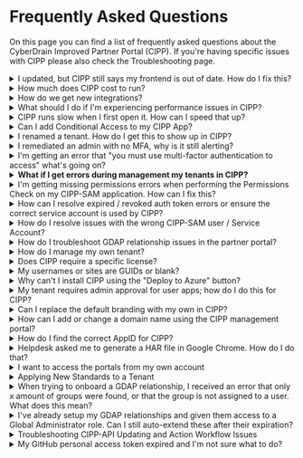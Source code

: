 # Frequently Asked Questions

On this page you can find a list of frequently asked questions about the CyberDrain Improved Partner Portal (CIPP). If you're having specific issues with CIPP please also check the Troubleshooting page.

<details>

<summary>I updated, but CIPP still says my frontend is out of date. How do I fix this?</summary>

SELF-HOSTED NOTE: Be sure to verify that your repo is actually up to date. Instructions for updating self-hosted CIPP can be found in [updating.md](../../setup/self-hosting-guide/updating.md "mention").

CIPP-HOSTED NOTE: Updates can take several hours to roll out to all instances depending on how well GitHub and Azure are communicating at the time the release is pushed. If it's been more than 48 hours, follow these instructions and then reach out to CIPP's helpdesk if still not resolved.

CIPP v7+ heavily relies on caching. Because of this it is necessary to clear your browser's cookies and cache to pull in the most up to date version of CIPP's frontend.

* Chrome/Edge - Open DevTools (F12), right click on the refresh button, select "Empty cache and hard reset"
* Firefox - Click the padlock in the URL bar and select "Clear cookies and site data..."

</details>

<details>

<summary>How much does CIPP cost to run?</summary>

Assuming you're running on the click-to-deploy configuration and average usage patterns it should cost $15 - $20 or £17 - £22 per month. You can check the costs, and estimated costs, for the resource group on the Azure Portal.

Please note it is your responsibility to ensure you are keeping an eye on costs within your instances.

</details>

<details>

<summary>How do we get new integrations?</summary>

We know, you love CIPP. You want everything to integrate with CIPP. Unfortunately, CIPP's business model doesn't allow us to take on the development, documentation, and help desk training to support every integration out there. In order for a vendor to integrate with CIPP, we need them to sponsor CIPP at the integration level.

Vendor sponsorship pays for that development, training, and support. If you have a vendor that you want to see integrated with CIPP, please reach out to your Account Manager at the vendor and let them know that you are interested.

Here's a couple of options for emails that you can send to licensing provider vendors. Modify these as you see fit for other vendors.

#### Email 1: You love CIPP and would switch distributors based on who we integrate with:

{% code overflow="wrap" %}
```
Hi,

I hope you're doing well! I'm reaching out to you today as I'm a user of a tool called CIPP(https://cipp.app). It has greatly enhanced my Microsoft 365 experience and is now our core tool when it comes to performing M365 management. 
We understand you might be having discussions with their team already, but we just want to amplify that our choice of distributor is dependant on which one integrates with CIPP

Regards,
```
{% endcode %}

#### Email 2: You love CIPP and would like your distributor to integrate

{% code overflow="wrap" %}
```
Hi,

I hope you're doing well! I'm reaching out to you today as I'm a user of a tool called CIPP(https://cipp.app). It has greatly enhanced my Microsoft 365 experience and is now our core tool when it comes to performing M365 management. 
We understand you might be having discussions with their team already, but we just want to amplify that our preference is to use CIPP to transact licenses.

Regards,
```
{% endcode %}

</details>

<details>

<summary>What should I do if I'm experiencing performance issues in CIPP?</summary>

Performance issues in CIPP are not expected. If your performance appears impacted, you can follow these steps to diagnose and resolve the issue:

1. **Check Your Deployment Region:**
   * Ensure that you deployed to the nearest region. You can verify this at [Azure Speed](https://www.azurespeed.com).
2. **Enable Function Offloading**
   * For more information, refer to the documentation on [function-offloading.md](../../user-documentation/cipp/advanced/super-admin/function-offloading.md "mention") for limitations and setup.

</details>

<details>

<summary>CIPP runs slow when I first open it. How can I speed that up?</summary>

If users in your organization have not accessed CIPP in a while, the Static Web App will put itself into a sleep state to save on resource usage. It's normal to see an initial 15-20 second delay on the first results being called from the CIPP-API backend. This is sometimes known as a cold start.

If you want to avoid cold starts, it's possible to utilize the [cipp-api.md](../../user-documentation/cipp/integrations/cipp-api.md "mention") and an RPA such as CIPP sponsor Rewst to make a basic call to keep activity on the function app. A basic call to `https://<cippurl>/api/PublicPing` every 3-4 minutes will complete quickly and ensure that your function app stays in a warm state. It is recommended that you limit your RPA cron to only during expected business hours to limit the number of additional function app calls you are making. The `/PublicPing` endpoint does not require the full authentication setup for the API.

Self-hosted clients should see minimal impact to their overall costs.

</details>

<details>

<summary>Can I add Conditional Access to my CIPP App?</summary>

To add Conditional Access to CIPP, follow the below steps:

1. Go to your [Conditional Access Policies](https://portal.azure.com/#blade/Microsoft_AAD_IAM/ConditionalAccessBlade/Policies)
2. Select which users to apply the policy to, default suggestion is _"All Users"_
3. Select **Azure Static Web Apps** as the included app under "Cloud Apps or actions"
4. Configure any condition you want. For example, Trusted Locations, specific IPs, specific platforms.
5. At Access Controls you must enable _Grant, with MFA access_.
6. Select **Save**

Your app is now protected with Conditional Access.

</details>

<details>

<summary>I renamed a tenant. How do I get this to show up in CIPP?</summary>

Beginning with v7, CIPP relies on the tenant's name at the time a GDAP relationship was created. Much of the tenant naming and renaming API capabilities were deprecated. As such, it will no longer pull in live information if you rename a tenant through your Microsoft Partner Portal.

To have the new tenant's name show up in CIPP, you have two options

#### Establish a New Relationship

1. After renaming the tenant, create a new GDAP relationship. You can use the [gdap-invite-wizard.md](../../setup/installation/gdap-invite-wizard.md "mention")wizard to expedite this process.
2. Terminate the old GDAP relationship. This can be accomplished by locating the old relationship on the GDAP [relationships](../../user-documentation/tenant/gdap-management/relationships/ "mention")page and selecting terminate relationship from the per-row actions or Bulk Actions with the row selected.
3. Cleare your tenant cache from [settings](../../user-documentation/cipp/settings/ "mention").

#### Utilize the Tenant Alias Functionality

CIPP can also set an alias via the [#properties](../../user-documentation/tenant/administration/tenants/edit.md#properties "mention") section of [edit.md](../../user-documentation/tenant/administration/tenants/edit.md "mention").

</details>

<details>

<summary>I remediated an admin with no MFA, why is it still alerting?</summary>

The CIPP alert "Alert on admins without any form of MFA" is based on checking a report created by Microsoft. This report is only updated once every 7 days. As such, CIPP recommends only running this alert every 7 days. It's possible the user may still show up on the report after remediation if the report has not refreshed since you completed your remediation steps.

</details>

<details>

<summary>I'm getting an error that "you must use multi-factor authentication to access" what's going on?</summary>

Typically, this error means you're using tokens that don't have a "strong auth claim" or similar. This could be because you're using non-Azure AD MFA or you didn't complete MFA when creating your tokens for one or more of the authentication steps. Make sure you're using a supported MFA method and that you've completed the MFA steps when creating your tokens.

Check the [#multi-factor-authentication-troubleshooting](../troubleshooting.md#multi-factor-authentication-troubleshooting "mention") details in the [broken-reference](broken-reference/ "mention")section for more information.

</details>

<details>

<summary><strong>What if I get errors during management my tenants in CIPP?</strong></summary>

1. **Perform a CPV Permissions Refresh:**
   1. Navigate to Settings -> CIPP -> Application Settings
   2. Click on the Tenants tab.
   3. Click the blue refresh button in the "Actions" column for the relevant tenant.
2. **Perform Permissions Check:**
   1. Navigate to Settings -> CIPP -> Application Settings
   2. Select "Perform Permissions Check"
3. **Conduct GDAP Check**
   1. Navigate to CIPP -> Application Settings -> GDAP Check.
   2. After the Permissions Check, perform the GDAP check
4. **Perform an Access Check:**
   1. Navigate to CIPP -> Application Settings -> Access Check.
   2. Select the relevant tenant and click "Run access check".

Complete all checks for effective troubleshooting. If you still have issues or for detailed instructions, refer to the[refreshing-a-specific-tenants-permissions-via-cpv-api.md](../troubleshooting-instructions/refreshing-a-specific-tenants-permissions-via-cpv-api.md "mention") page, the [troubleshooting-instructions](../troubleshooting-instructions/ "mention") page, and the relevant sections on our [troubleshooting.md](../troubleshooting.md "mention") page.

</details>

<details>

<summary>I'm getting missing permissions errors when performing the Permissions Check on my CIPP-SAM application. How can I fix this?</summary>

Sometimes when you are running a permissions check, you may encounter specific errors that you are missing some of the API permissions required for CIPP to perform as expected.

To ensure full functionality of CIPP, follow these steps to add the necessary API permissions:

1. Click the `Details` button on the [#permissions-check](../../user-documentation/cipp/settings/permissions.md#permissions-check "mention") section of CIPP Settings > [permissions.md](../../user-documentation/cipp/settings/permissions.md "mention")
2. Click `Repair Permissions`. CIPP will automatically add newly added or missing permissions to your CIPP-SAM application.
3. CIPP will queue up CPV refreshes to push the update permissions to your client tenants.

</details>

<details>

<summary>How can I resolve expired / revoked auth token errors or ensure the correct service account is used by CIPP?</summary>

This error occurs because the user who authorized the CSP or Graph API connection has had their password changed, sessions revoked, or account disabled. Reauthorization is required.

**To resolve this,** e**xecute the Setup Wizard with Option 4:**

* Go to CIPP → Application Settings → [sam-setup-wizard.md](../../user-documentation/cipp/sam-setup-wizard.md "mention").
* Select "Refresh Tokens for existing application registration"

Occasionally this can happen if there is not a new application secret available to CIPP and the existing one is expired/revoked. In that case, you will first need to:

* Log into Entra on the partner tenant
* Find your CIPP-SAM application in the app registrations
* Add a new client secret
* Choose option "Manually enter credentials" in the Setup Wizard.
* Enter the new app secret only and Submit

**Important:** Ensure your browser allows cookies, disable any ad-blockers, and do not use in-private mode.

</details>

<details>

<summary>How do I resolve issues with the wrong CIPP-SAM user / Service Account?</summary>

1. **Perform a Permissions Check:**
   * Go to CIPP -> Settings -> [permissions.md](../../user-documentation/cipp/settings/permissions.md "mention")
   * A Permissions Check will automatically run on page load
2. Confirm the UserPrincipalName matches the expected service account.
3. If not, go to the [sam-setup-wizard.md](../../user-documentation/cipp/sam-setup-wizard.md "mention") and select the option to "Refresh Tokens for existing application registration.
4. Review the remaining [#permissions-check](../../user-documentation/cipp/settings/permissions.md#permissions-check "mention") output after replacing the incorrect account.
   * The refresh token matches key vault. This may take a little while to update after first changing the account due to caching.
   * The user should be a service account.
   * The user needs to be a member of the AdminAgents group.
   * The application has all the required permissions. If you have an error here, review [#im-getting-missing-permissions-errors-when-performing-the-permissions-check-on-my-cipp-sam-applicati](./#im-getting-missing-permissions-errors-when-performing-the-permissions-check-on-my-cipp-sam-applicati "mention")

</details>

<details>

<summary>How do I troubleshoot GDAP relationship issues in the partner portal?</summary>

If there are issues with the GDAP relationship, follow these steps:

1. **Check GDAP Relationships:**
   * Go to [Microsoft Partner Center](https://partner.microsoft.com/en-us/dashboard/commerce2/granularadminaccess/list).
   * Select the client you are testing with and look at the relationships.
2. **Verify Access:**
   * If you only see a relationship with "MLT\_", you do not have write-access to the tenant.
   * If you see other relationships, click into them and check if the roles are mapped to groups.
3. **Create Role Mapping:**
   * If roles are not mapped, create the mapping by clicking the + icon.
   * Assign these groups to the CIPP service account.
4. **Identify the CIPP Service Account:**
   * Go to CIPP -> Application Settings -> [permissions.md](../../user-documentation/cipp/settings/permissions.md "mention") -> [#permissions-check](../../user-documentation/cipp/settings/permissions.md#permissions-check "mention").
   * Review the results for the UserPrncipalName to identify the CIPP service account.

</details>

<details>

<summary>How do I manage my own tenant?</summary>

See the instructions to switch the tenant mode [here](../../setup/installation/owntenant.md)

</details>

<details>

<summary>Does CIPP require a specific license?</summary>

No, CIPP can work with any M365 license in your partner tenant. For specific features CIPP will of course only function if the tenant is licensed correctly, e.g. to manage Intune, the tenant must have Intune Licensing.

</details>

<details>

<summary>My usernames or sites are GUIDs or blank?</summary>

Please see the standard "Enable Usernames instead of pseudo anonymised names in reports" in [classic-standards](../../user-documentation/tenant/standards/list-standards/classic-standards/ "mention").

</details>

<details>

<summary>Why can't I install CIPP using the "Deploy to Azure" button?</summary>

If you're experiencing issues with installation, please report these in `#cipp-community-help` on the [CIPP Discord](https://discord.gg/cyberdrain)

</details>

<details>

<summary>My tenant requires admin approval for user apps; how do I do this for CIPP?</summary>

If your Azure Tenant requires admin approval for user apps, add consent by following the below steps:

1. Go to [Azure Enterprise Applications](https://portal.azure.com/#blade/Microsoft_AAD_IAM/StartboardApplicationsMenuBlade/AllApps)
2. Find _Azure Static Websites_
3. Grant Admin Consent for all

This permits users the ability to grant consent when access CIPP now.

</details>

<details>

<summary>Can I replace the default branding with my own in CIPP?</summary>

#### For the CIPP application:

No, CIPP's branding is compiled into the code. Additionally, the branding isn't just a decorative feature, it plays a role in helping maintain visibility and community growth.

#### For CIPP reports:

Yes, please set up the [#branding-settings](../../user-documentation/cipp/settings/#branding-settings "mention") in [settings](../../user-documentation/cipp/settings/ "mention")

</details>

<details>

<summary>How can I add or change a domain name using the CIPP management portal?</summary>

You can use our management portal to add or change a domain name. Follow these steps:

1. **Set CNAME:**
   * First, set any CNAME you want to use to your current portal domain.
   * For example, set "CIPP.MyMsp.com" to "Proud-Dolphin01928.azurewebsites.net".
2. **Use the Management Portal:**
   * After setting the CNAME, use the [management portal](https://management.cipp.app) to finish the setup and add it on the platform.

</details>

<details>

<summary>How do I find the correct AppID for CIPP?</summary>

To find the correct AppID for CIPP:

1. **Run a Permissions Check:**
   * Go to CIPP -> Application Settings -> [permissions.md](../../user-documentation/cipp/settings/permissions.md "mention") -> [#permissions-check](../../user-documentation/cipp/settings/permissions.md#permissions-check "mention").
2. **Locate the Correct AppID:**
   * There will be a direct link to the application registration CIPP currently uses.
   * You can safely delete the other AppIDs.

</details>

<details>

<summary>Helpdesk asked me to generate a HAR file in Google Chrome. How do I do that?</summary>

**To generate a HAR file while performing an action, follow these steps:**

1. **Open Chrome DevTools:**
   * Right-click in the browser window or tab.
   * Select **Inspect**.
2. **Capture Network Traffic:**
   * Click the **Network** tab in the panel that appears.
3. **Export the HAR File:**
   * Click the download button (tooltip will say "Export HAR").
   * Name the file and click **Save**.

For more details, refer to the [Chrome DevTools guide](https://developers.google.com/web/tools/chrome-devtools/).

</details>

<details>

<summary>I want to access the portals from my own account</summary>

if you want to use the ability to jump into portals using your own account, add the user that must do this to the M365 GDAP groups generated by CIPP. This allows their accounts permission to all tenants onboarded with GDAP.

</details>

<details>

<summary>Applying New Standards to a Tenant</summary>

**Q: How long does it typically take for new standards to be applied to a tenant?**

**A:** It usually takes between 0 to 3 hours for new standards to be applied to a tenant. This timeframe depends on the scheduling of a cron job that automatically initiates the application of standards.

**Q: Can I apply standards immediately instead of waiting for the cron job?**

**A:** Yes, you can apply standards immediately by clicking the "Run Now" buttons located in the top right corner of the interface. This action bypasses the scheduled cron job and applies the standards right away.

</details>

<details>

<summary>When trying to onboard a GDAP relationship, I received an error that only x amount of groups were found, or that the group is not assigned to a user. What does this mean?</summary>

This error can mean two things;

* You migrated using different tools, such as Microsoft Lighthouse.
* You didn't assign the groups to the user after migrating.

Make sure you assign the correct groups to the CIPP service account. For more information see our best practices in [recommended-roles.md](../../setup/installation/recommended-roles.md "mention").

</details>

<details>

<summary>I've already setup my GDAP relationships and given them access to a Global Administrator role. Can I still auto-extend these after their expiration?</summary>

Auto Extend is only available for relationships without the Global Administrator role. If your relationship contains the Global Administrator role you cannot enable this feature. This means that you will need to renew the relationship by reinviting the tenant every 2 years. If your relationships contain at least the [recommended-roles.md](../../setup/installation/recommended-roles.md "mention") in addition to Global Administrator, you can go to [gdap-management](../../user-documentation/tenant/gdap-management/ "mention") -> [relationships](../../user-documentation/tenant/gdap-management/relationships/ "mention"), select one or more relationship and choose the action "Remove Global Administrator from Relationship". After waiting for changes to sync, you can then select the action "Enable automatic extension".

</details>

<details>

<summary>Troubleshooting CIPP-API Updating and Action Workflow Issues</summary>

If your CIPP-API isn't updating, start by checking the Actions tab in your repository for a workflow named `_master*.yml`.

* **If the workflow is missing:**\
  Your repository may not be fully configured. Follow the instructions provided in [#recreate-the-workflow-file](../../setup/self-hosting-guide/updating.md#recreate-the-workflow-file "mention")to restore the action workflow.

</details>

<details>

<summary>My GitHub personal access token expired and I'm not sure what to do?</summary>

You don't need to do anything. The personal access token was only needed for initial deployment.

</details>
